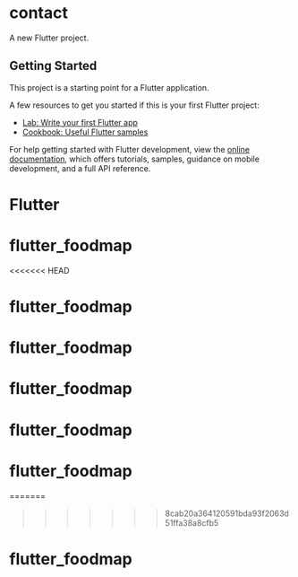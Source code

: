 # contact

A new Flutter project.

## Getting Started

This project is a starting point for a Flutter application.

A few resources to get you started if this is your first Flutter project:

- [Lab: Write your first Flutter app](https://docs.flutter.dev/get-started/codelab)
- [Cookbook: Useful Flutter samples](https://docs.flutter.dev/cookbook)

For help getting started with Flutter development, view the
[online documentation](https://docs.flutter.dev/), which offers tutorials,
samples, guidance on mobile development, and a full API reference.
# Flutter
# flutter_foodmap
<<<<<<< HEAD
# flutter_foodmap
# flutter_foodmap
# flutter_foodmap
# flutter_foodmap
# flutter_foodmap
=======
>>>>>>> 8cab20a364120591bda93f2063d51ffa38a8cfb5
# flutter_foodmap
